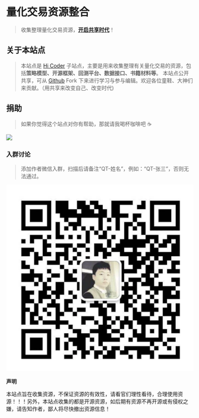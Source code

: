 # 量化交易资源整合

> 收集整理量化交易资源，**[开启共享时代]()**！

## 关于本站点
> 本站点是 [Hi Coder](http://hicoder.com.cn) 子站点，主要是用来收集整理有关量化交易的资源，包括**策略模型、开源框架、回测平台、数据接口、书籍材料等**。
> 本站点公开共享，可从 [Github](https://github.com/mrshiqiqi/quantitative-resource-doc) Fork 下来进行学习与参与编辑。欢迎各位童鞋、大神们来贡献。（用共享来改变自己、改变时代)

## 捐助
> 如果你觉得这个站点对你有帮助，那就请我喝杯咖啡吧 ☕

![](https://cdn.jsdelivr.net/gh/mrshiqiqi/resource/paycode.png)

### 入群讨论

> 添加作者微信入群，扫描后请备注“QT-姓名”，例如：“QT-张三”，否则无法通过。

<img src="_picture/image-20200509162148029.png" alt="image-20200509162148029" style="zoom:50%;" />

**声明**

本站点旨在收集资源，不保证资源的有效性，请看官们理性看待，合理使用资源！！！另外，本站点收集的都是开源资源，如后期有资源不再开源或有侵权之嫌，请告知作者，鄙人将尽快撤出资源信息！